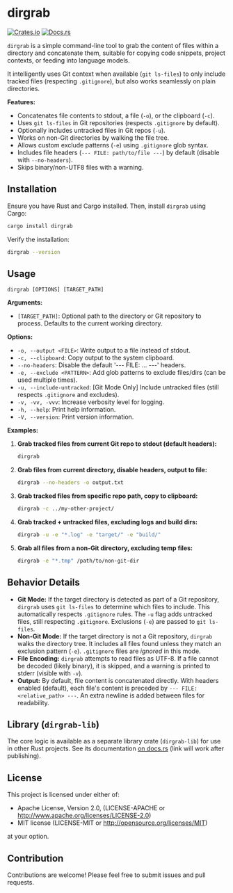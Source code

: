 # dirgrab

[![Crates.io](https://img.shields.io/crates/v/dirgrab.svg)](https://crates.io/crates/dirgrab) <!-- Update link/version later -->
[![Docs.rs](https://docs.rs/dirgrab-lib/badge.svg)](https://docs.rs/dirgrab-lib) <!-- Update link/version later -->
<!-- Add build status badge from GitHub Actions if you set that up -->

`dirgrab` is a simple command-line tool to grab the content of files within a directory and concatenate them, suitable for copying code snippets, project contexts, or feeding into language models.

It intelligently uses Git context when available (`git ls-files`) to only include tracked files (respecting `.gitignore`), but also works seamlessly on plain directories.

**Features:**

*   Concatenates file contents to stdout, a file (`-o`), or the clipboard (`-c`).
*   Uses `git ls-files` in Git repositories (respects `.gitignore` by default).
*   Optionally includes untracked files in Git repos (`-u`).
*   Works on non-Git directories by walking the file tree.
*   Allows custom exclude patterns (`-e`) using `.gitignore` glob syntax.
*   Includes file headers (`--- FILE: path/to/file ---`) by default (disable with `--no-headers`).
*   Skips binary/non-UTF8 files with a warning.

## Installation

Ensure you have Rust and Cargo installed. Then, install `dirgrab` using Cargo:

```bash
cargo install dirgrab
```

Verify the installation:

```bash
dirgrab --version
```

## Usage

```
dirgrab [OPTIONS] [TARGET_PATH]
```

**Arguments:**

*   `[TARGET_PATH]`: Optional path to the directory or Git repository to process. Defaults to the current working directory.

**Options:**

*   `-o, --output <FILE>`: Write output to a file instead of stdout.
*   `-c, --clipboard`: Copy output to the system clipboard.
*   `--no-headers`: Disable the default '--- FILE: ... ---' headers.
*   `-e, --exclude <PATTERN>`: Add glob patterns to exclude files/dirs (can be used multiple times).
*   `-u, --include-untracked`: [Git Mode Only] Include untracked files (still respects `.gitignore` and excludes).
*   `-v, -vv, -vvv`: Increase verbosity level for logging.
*   `-h, --help`: Print help information.
*   `-V, --version`: Print version information.

**Examples:**

1.  **Grab tracked files from current Git repo to stdout (default headers):**
    ```bash
    dirgrab
    ```

2.  **Grab files from current directory, disable headers, output to file:**
    ```bash
    dirgrab --no-headers -o output.txt
    ```

3.  **Grab tracked files from specific repo path, copy to clipboard:**
    ```bash
    dirgrab -c ../my-other-project/
    ```

4.  **Grab tracked + untracked files, excluding logs and build dirs:**
    ```bash
    dirgrab -u -e "*.log" -e "target/" -e "build/"
    ```

5.  **Grab all files from a non-Git directory, excluding temp files:**
    ```bash
    dirgrab -e "*.tmp" /path/to/non-git-dir
    ```

## Behavior Details

*   **Git Mode:** If the target directory is detected as part of a Git repository, `dirgrab` uses `git ls-files` to determine which files to include. This automatically respects `.gitignore` rules. The `-u` flag adds untracked files, still respecting `.gitignore`. Exclusions (`-e`) are passed to `git ls-files`.
*   **Non-Git Mode:** If the target directory is not a Git repository, `dirgrab` walks the directory tree. It includes all files found unless they match an exclusion pattern (`-e`). `.gitignore` files are *ignored* in this mode.
*   **File Encoding:** `dirgrab` attempts to read files as UTF-8. If a file cannot be decoded (likely binary), it is skipped, and a warning is printed to stderr (visible with `-v`).
*   **Output:** By default, file content is concatenated directly. With headers enabled (default), each file's content is preceded by `--- FILE: <relative_path> ---`. An extra newline is added between files for readability.

## Library (`dirgrab-lib`)

The core logic is available as a separate library crate (`dirgrab-lib`) for use in other Rust projects. See its documentation [on docs.rs](https://docs.rs/dirgrab-lib) (link will work after publishing).

## License

This project is licensed under either of:

*   Apache License, Version 2.0, (LICENSE-APACHE or http://www.apache.org/licenses/LICENSE-2.0)
*   MIT license (LICENSE-MIT or http://opensource.org/licenses/MIT)

at your option.

## Contribution

Contributions are welcome! Please feel free to submit issues and pull requests.
<!-- Add more details if you have specific contribution guidelines -->
